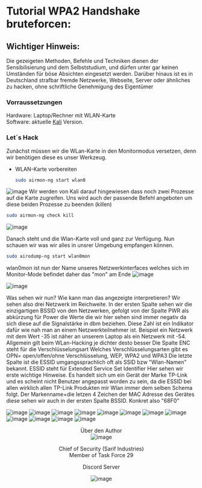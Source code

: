 # Tutorial WPA2 Handshake bruteforcen:

## Wichtiger Hinweis:

Die gezeigeten Methoden, Befehle und Techniken dienen der Sensibilisierung und dem Selbststudium, und dürfen unter gar keinen Umständen für böse Absichten eingesetzt werden. Darüber hinaus ist es in Deutschland strafbar fremde Netzwerke, Webseite, Server oder ähnliches zu hacken, ohne schriftliche Genehmigung des Eigentümer

### Vorraussetzungen 

Hardware: Laptop/Rechner mit WLAN-Karte<br>
Software: aktuelle [Kali](https://www.kali.org/get-kali/#kali-installer-images)  Version.

### Let´s Hack

Zunächst müssen wir die WLan-Karte in den Monitormodus versetzen, denn wir benötigen diese es unser Werkzeug.
* WLAN-Karte vorbereiten
  ```sh
  sudo airmon-ng start wlan0 
  ```

![image](images/1.png "AA")
Wir werden von Kali darauf hingewiesen dass noch zwei Prozesse auf die Karte zugreifen. Uns wird auch der passende Befehl angeboten um diese beiden Prozesse zu beenden (killen)
  
  ```sh
  sudo airmon-ng check kill
  ```

![image](images/2.png "AA")

Danach steht und die Wlan-Karte voll und ganz zur Verfügung.
Nun schauen wir was wir alles in unsrer Umgebung empfangen können.
  ```sh
  sudo airodump-ng start wlan0mon
  ```
wlan0mon ist nun der Name unseres Netzwerkinterfaces welches sich im Monitor-Mode befindet daher das "mon" am Ende
![image](images/4.png "AA")

![image](images/3.png "AA")

Was sehen wir nun? Wie kann man das angezeigte interpretieren?
Wir sehen also drei Netzwerk im Reichweite.
In der ersten Spalte sehen wir die einzigartigen BSSID von den Netzwerken, gefolgt von der Spalte PWR als abkürzung für Power die Werte die wir hier sehen sind immer negativ da sich diese auf die Signalstärke in dbm beziehen. Diese Zahl ist ein Indikator dafür wie nah man an einem Netzwerkteilnehmer ist.
Beispiel ein Netzwerk mit dem Wert -35 ist näher an unserem Laptop als ein Netzwerk mit -54. Allgemein gilt beim WLan-Hacking je dichter desto besser
Die Spalte ENC steht für die Verschlüsselungsart  Welches Verschlüsselungsarten gibt es OPN= open/offen/ohne Verschlüsselung, WEP, WPA2 und WPA3
Die letzte Spalte ist die ESSID umgangssprachlich oft als SSID bzw "Wlan-Namen" bekannt. ESSID steht für Extended Service Set Identifier
Hier sehen wir erste wichtige Hinweise.
Es handelt sich um ein Gerät der Marke TP-Link und es scheint nicht Benutzer angepasst worden zu sein, da die ESSID bei allen wirklich allen TP-Link Produkten mir Wlan immer dem selben Schema folgt. Der Markenname+die letzen 4 Zeichen der MAC Adresse des Gerätes diese sehen wir auch in der ersten Spalte BSSID. Konkret also "68F0"
 


![image](images/5.png "AA")
![image](images/6.png "AA")
![image](images/7.png "AA")
![image](images/8.png "AA")
![image](images/9.png "AA")
![image](images/10.png "AA")
![image](images/11.png "AA")
![image](images/12.png "AA")
![image](images/13.png "AA")
![image](images/14.png "AA")
![image](images/15.png "AA")
![image](images/16.png "AA")





<div align="center">

Über den Author  
 ![image](images/avatar.png "AA")
 
Chief of Security (Sarif Industries)<br>
Member of Task Force 29 <br>

Discord Server

 ![image](images/discord.png "AA")
 
</div>









